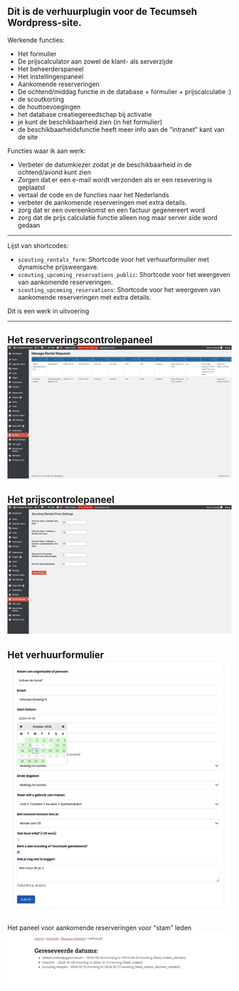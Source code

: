Dit is de verhuurplugin voor de Tecumseh Wordpress-site.
---

Werkende functies:
- Het formulier
- De prijscalculator aan zowel de klant- als serverzijde
- Het beheerderspaneel
- Het instellingenpaneel
- Aankomende reserveringen
- De ochtend/middag functie in de database + formulier + prijscalculatie :)
- de scoutkorting
- de houttoevoegingen
- het database creatiegereedschap bij activatie
- je kunt de beschikbaarheid zien (in het formulier)
- de beschikbaarheidsfunctie heeft meer info aan de "intranet" kant van de site

Functies waar ik aan werk:
- Verbeter de datumkiezer zodat je de beschikbaarheid in de ochtend/avond kunt zien
- Zorgen dat er een e-mail wordt verzonden als er een resevering is geplaatst
- vertaal de code en de functies naar het Nederlands
- verbeter de aankomende reserveringen met extra details.
- zorg dat er een overeenkomst en een factuur gegenereert word
- zorg dat de prijs calculatie functie alleen nog maar server side word gedaan
---
Lijst van shortcodes:
- `scouting_rentals_form`: Shortcode voor het verhuurformulier met dynamische prijsweergave.
- `scouting_upcoming_reservations_public`: Shortcode voor het weergeven van aankomende reserveringen.
- `scouting_upcoming_reservations`: Shortcode voor het weergeven van aankomende reserveringen met extra details.

Dit is een werk in uitvoering

---
Het reserveringscontrolepaneel
![Afbeelding 1](readme%20fotos/1.png)
---
Het prijscontrolepaneel
![Afbeelding 2](readme%20fotos/2.png)
---
Het verhuurformulier
![Afbeelding 3](readme%20fotos/3.png)
---
Het paneel voor aankomende reserveringen voor "stam" leden
![Afbeelding 4](readme%20fotos/4.png)